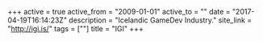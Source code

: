 +++
active = true
active_from = "2009-01-01"
active_to = ""
date = "2017-04-19T16:14:23Z"
description = "Icelandic GameDev Industry."
site_link = "http://igi.is/"
tags = [""]
title = "IGI"
+++
